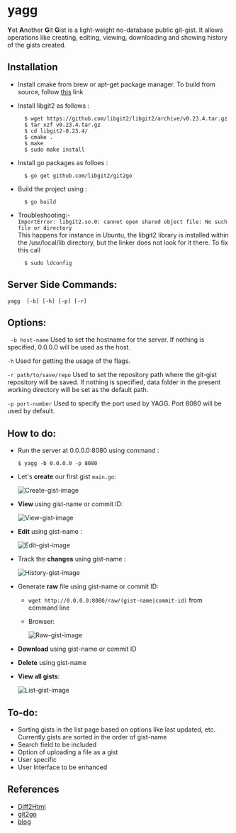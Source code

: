 # yagg

**Y**et **A**nother **G**it **G**ist is a light-weight no-database public git-gist. It allows operations like creating, editing, viewing, downloading and showing history of the gists created.

## Installation


- Install cmake from brew or apt-get package manager. To build from source, follow [this](https://cmake.org/install/) link

- Install libgit2 as follows :
    ```
      $ wget https://github.com/libgit2/libgit2/archive/v0.23.4.tar.gz
      $ tar xzf v0.23.4.tar.gz
      $ cd libgit2-0.23.4/
      $ cmake .
      $ make
      $ sudo make install
    ```

- Install go packages as folloes :
    ```
      $ go get github.com/libgit2/git2go
    ```

- Build the project using :
    ```
      $ go build
    ```


- Troubleshooting:-  
    ```ImportError: libgit2.so.0: cannot open shared object file: No such file or directory```  
         This happens for instance in Ubuntu, the libgit2 library is installed within the /usr/local/lib directory, but the linker does not look for it there.
         To fix this call
    ```
      $ sudo ldconfig
    ```

## Server Side Commands:

```
yagg  [-b] [-h] [-p] [-r]
```

## Options:


``` -b host-name```
    Used to set the hostname for the server. If nothing is specified, 0.0.0.0 will be used as the host.

``` -h ```
    Used for getting the usage of the flags.

``` -r path/to/save/repo ```
     Used to set the repository path where the git-gist repository will be saved. If nothing is specified, data folder in the present working directory will be set as the default path.

``` -p port-number ```
     Used to specify the port used by YAGG. Port 8080 will be used by default.

## How to do:

- Run the server at 0.0.0.0:8080 using command :

  ```
  $ yagg -b 0.0.0.0 -p 8080
  ```

- Let's **create** our first gist ``` main.go ```:

    ![Create-gist-image](https://github.com/gophergala2016/yagg/blob/master/images/create_gist.png "create")

- **View** using gist-name or commit ID:

    ![View-gist-image](https://github.com/gophergala2016/yagg/blob/master/images/view_gist.png "view")

- **Edit** using gist-name :

    ![Edit-gist-image](https://github.com/gophergala2016/yagg/blob/master/images/edit_gist.png "edit")

- Track the **changes** using gist-name :

    ![History-gist-image](https://github.com/gophergala2016/yagg/blob/master/images/history_gist.png "history")

- Generate **raw** file using gist-name or commit ID:
    - ```wget http://0.0.0.0:8080/raw/(gist-name|commit-id)``` from command line
    - Browser:

        ![Raw-gist-image](https://github.com/gophergala2016/yagg/blob/master/images/raw_gist.png "raw")

- **Download** using gist-name or commit ID

- **Delete** using gist-name

- **View all gists**:

    ![List-gist-image](https://github.com/gophergala2016/yagg/blob/master/images/list_gist.png "list")
    
## To-do:
- Sorting gists in the list page based on options like last updated, etc. Currently gists are sorted in the order of gist-name
- Search field to be included
- Option of uploading a file as a gist
- User specific
- User Interface to be enhanced

 ## References
- [Diff2Html](https://github.com/rtfpessoa/diff2html)
- [git2go](https://godoc.org/github.com/libgit2/git2go)
- [blog](https://blog.gopheracademy.com/advent-2014/git2go-tutorial/)
